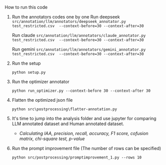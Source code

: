 How to run this code


1. Run the annotators codes one by one 
   Run deepseek
      ```src/annotation/llm/annotators/deepseek_annotator.py test_restricted.csv  --context-before=30 --context-after=30```
   
   Run claude
    ```src/annotation/llm/annotators/claude_annotator.py test_restricted.csv  --context-before=30 --context-after=30```
    
    Run gemini
    ```src/annotation/llm/annotators/gemini_annotator.py test_restricted.csv  --context-before=30 --context-after=30```

2. Run the setup
   
    ```python setup.py  ```
3. Run the optimizer annotator

   ```python run_optimizer.py --context-before 30 --context-after 30 ```

4. Flatten the optimized json file

   ```python src\postprocessing\flatter-annotation.py ```

5. It's time to jump into the analysis folder and use jupyter for comparing LLM annotated dataset and Human annotated dataset.

    * _Calculating IAA, precision, recall, accuracy, F1 score, cofusion matrix, chi-square test, p-value_

6. Run the prompt improvement file (The number of rows can be specified)

    ```python src/postprocessing/promptimprovement_1.py --rows 10 ```
    